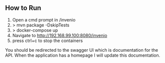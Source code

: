 ## How to Run
1. Open a cmd prompt in /invenio
2. \> mvn package -DskipTests
3. \> docker-compose up
5. Navigate to http://192.168.99.100:8080/invenio
6. press ctrl+c to stop the containers

You should be redirected to the swagger UI which is documentation for the API. When the application has a homepage I will update this documentation.
